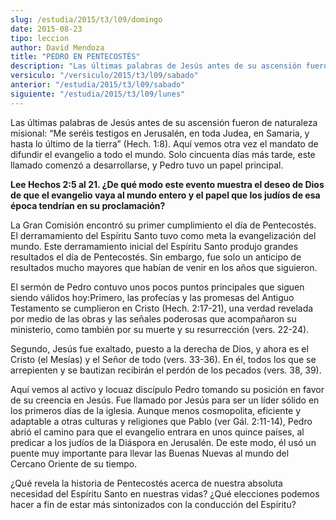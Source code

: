 ```yaml
---
slug: /estudia/2015/t3/l09/domingo
date: 2015-08-23
tipo: leccion
author: David Mendoza
title: "PEDRO EN PENTECOSTÉS"
description: "Las últimas palabras de Jesús antes de su ascensión fueron de naturaleza  misional: “Me seréis testigos en Jerusalén, en toda Judea, en Samaria, y hasta  lo último de la tierra” (Hech. 1:8). Aquí vemos otra vez el mandato de difundir  el evangelio a todo el mundo. Solo cincuen..."
versiculo: "/versiculo/2015/t3/l09/sabado"
anterior: "/estudia/2015/t3/l09/sabado"
siguiente: "/estudia/2015/t3/l09/lunes"
---
```


Las últimas palabras de Jesús antes de su ascensión fueron de naturaleza misional: “Me seréis testigos en Jerusalén, en toda Judea, en Samaria, y hasta lo último de la tierra” (Hech. 1:8). Aquí vemos otra vez el mandato de difundir el evangelio a todo el mundo. Solo cincuenta días más tarde, este llamado comenzó a desarrollarse, y Pedro tuvo un papel principal.

**Lee Hechos 2:5 al 21. ¿De qué modo este evento muestra el deseo de Dios de que el evangelio vaya al mundo entero y el papel que los judíos de esa época tendrían en su proclamación?**

La Gran Comisión encontró su primer cumplimiento el día de Pentecostés. El derramamiento del Espíritu Santo tuvo como meta la evangelización del mundo. Este derramamiento inicial del Espíritu Santo produjo grandes resultados el día de Pentecostés. Sin embargo, fue solo un anticipo de resultados mucho mayores que habían de venir en los años que siguieron.

El sermón de Pedro contuvo unos pocos puntos principales que siguen siendo válidos hoy:Primero, las profecías y las promesas del Antiguo Testamento se cumplieron en Cristo (Hech. 2:17-21), una verdad revelada por medio de las obras y las señales poderosas que acompañaron su ministerio, como también por su muerte y su resurrección (vers. 22-24).

Segundo, Jesús fue exaltado, puesto a la derecha de Dios, y ahora es el Cristo (el Mesías) y el Señor de todo (vers. 33-36). En él, todos los que se arrepienten y se bautizan recibirán el perdón de los pecados (vers. 38, 39).

Aquí vemos al activo y locuaz discípulo Pedro tomando su posición en favor de su creencia en Jesús. Fue llamado por Jesús para ser un líder sólido en los primeros días de la iglesia. Aunque menos cosmopolita, eficiente y adaptable a otras culturas y religiones que Pablo (ver Gál. 2:11-14), Pedro abrió el camino para que el evangelio entrara en unos quince países, al predicar a los judíos de la Diáspora en Jerusalén. De este modo, él usó un puente muy importante para llevar las Buenas Nuevas al mundo del Cercano Oriente de su tiempo.

¿Qué revela la historia de Pentecostés acerca de nuestra absoluta necesidad del Espíritu Santo en nuestras vidas? ¿Qué elecciones podemos hacer a fin de estar más sintonizados con la conducción del Espíritu?
